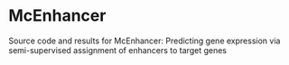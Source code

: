 # McEnhancer
Source code and results for McEnhancer: Predicting gene expression via semi-supervised assignment of enhancers to  target genes
